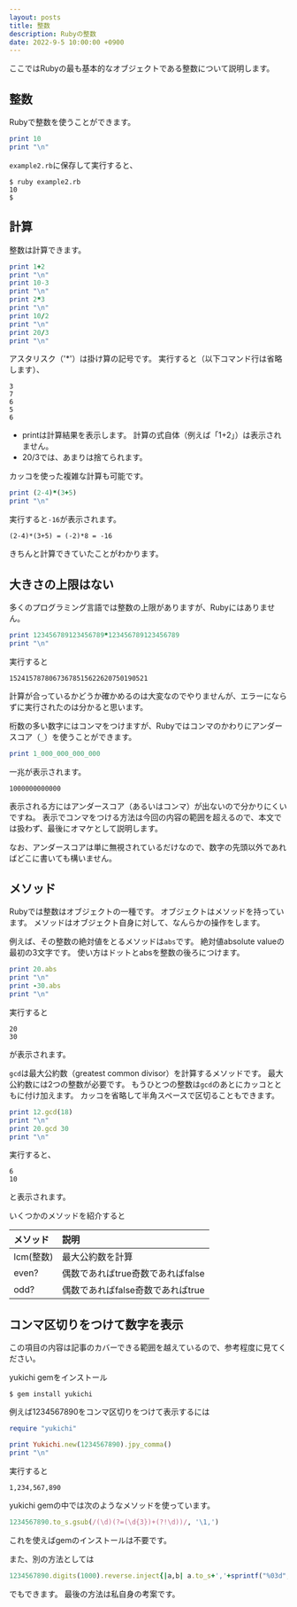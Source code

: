 ```yaml
---
layout: posts
title: 整数
description: Rubyの整数
date: 2022-9-5 10:00:00 +0900
---
```

ここではRubyの最も基本的なオブジェクトである整数について説明します。

## 整数

Rubyで整数を使うことができます。

```ruby
print 10
print "\n"
```

`example2.rb`に保存して実行すると、

```
$ ruby example2.rb
10
$
```

## 計算

整数は計算できます。

```ruby
print 1+2
print "\n"
print 10-3
print "\n"
print 2*3
print "\n"
print 10/2
print "\n"
print 20/3
print "\n"
```

アスタリスク（'*'）は掛け算の記号です。
実行すると（以下コマンド行は省略します）、

```
3
7
6
5
6
```

- printは計算結果を表示します。
計算の式自体（例えば「1+2」）は表示されません。
- 20/3では、あまりは捨てられます。

カッコを使った複雑な計算も可能です。

```ruby
print (2-4)*(3+5)
print "\n"
```

実行すると`-16`が表示されます。

```
(2-4)*(3+5) = (-2)*8 = -16
```

きちんと計算できていたことがわかります。

## 大きさの上限はない

多くのプログラミング言語では整数の上限がありますが、Rubyにはありません。

```ruby
print 123456789123456789*123456789123456789
print "\n"
```

実行すると

```
15241578780673678515622620750190521
```

計算が合っているかどうか確かめるのは大変なのでやりませんが、エラーにならずに実行されたのは分かると思います。

桁数の多い数字にはコンマをつけますが、Rubyではコンマのかわりにアンダースコア（`_`）を使うことができます。

```ruby
print 1_000_000_000_000
```

一兆が表示されます。

```
1000000000000
```

表示される方にはアンダースコア（あるいはコンマ）が出ないので分かりにくいですね。
表示でコンマをつける方法は今回の内容の範囲を超えるので、本文では扱わず、最後にオマケとして説明します。

なお、アンダースコアは単に無視されているだけなので、数字の先頭以外であればどこに書いても構いません。

## メソッド

Rubyでは整数はオブジェクトの一種です。
オブジェクトはメソッドを持っています。
メソッドはオブジェクト自身に対して、なんらかの操作をします。

例えば、その整数の絶対値をとるメソッドは`abs`です。
絶対値absolute valueの最初の3文字です。
使い方はドットとabsを整数の後ろにつけます。

```ruby
print 20.abs
print "\n"
print -30.abs
print "\n"
```

実行すると

```
20
30
```

が表示されます。

`gcd`は最大公約数（greatest common divisor）を計算するメソッドです。
最大公約数には2つの整数が必要です。
もうひとつの整数は`gcd`のあとにカッコとともに付け加えます。
カッコを省略して半角スペースで区切ることもできます。

```ruby
print 12.gcd(18)
print "\n"
print 20.gcd 30
print "\n"
```

実行すると、

```
6
10
```

と表示されます。

いくつかのメソッドを紹介すると

|メソッド|説明|
|:-----------|:-----|
|lcm(整数)|最大公約数を計算|
|even?|偶数であればtrue奇数であればfalse|
|odd?|偶数であればfalse奇数であればtrue|

## コンマ区切りをつけて数字を表示

この項目の内容は記事のカバーできる範囲を越えているので、参考程度に見てください。

yukichi gemをインストール

```
$ gem install yukichi
```

例えば1234567890をコンマ区切りをつけて表示するには

```ruby
require "yukichi"

print Yukichi.new(1234567890).jpy_comma()
print "\n"
```

実行すると

```
1,234,567,890
```

yukichi gemの中では次のようなメソッドを使っています。

```ruby
1234567890.to_s.gsub(/(\d)(?=(\d{3})+(?!\d))/, '\1,')
```

これを使えばgemのインストールは不要です。

また、別の方法としては

```ruby
1234567890.digits(1000).reverse.inject{|a,b| a.to_s+','+sprintf("%03d",b)}.to_s
```

でもできます。
最後の方法は私自身の考案です。
